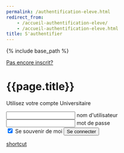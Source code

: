 ```yaml
---
permalink: /authentification-eleve.html
redirect_from:
    - /accueil-authentification-eleve/
    - /accueil-authentification-eleve.html
title: S'authentifier
---
```


{% include base_path %}

<html lang="fr">
<head>
    <meta charset="UTF-8">
    <meta name="viewport" content="width=device-width, initial-scale=1.0">
    <meta http-equiv="X-UA-Compatible" content="ie=edge">
    <link rel="stylesheet" href="./assets/css/login.css" />
    <title>Document</title>
</head>
<body>
    <div class="box">
      <a href="./accueil-inscription-eleve.html"><a1 text-align="end">Pas encore inscrit?</a1></a>
      <h1 text-align="center">{{page.title}}</h1>
        <p>Utilisez votre compte Universitaire</p>
            <form onSubmit="onLogin()">
              <div class="inputBox">
                <input type="email" name="email" id="email" required onkeyup="this.setAttribute('value', this.value);"  value="">
                <label>nom d'utilisateur</label>
              </div>
              <div class="inputBox">
                  <input type="text" name="text" id="pwd" required onkeyup="this.setAttribute('value', this.value);" value="">
                  <label>mot de passe</label>
              </div>
                <input type="checkbox" checked="checked" name="souvenir"> Se souvenir de moi
                  <input type="submit" onClick="onLogin()" id="se-connecter" name="se-connecter" value="Se connecter">
                </form>
                <a href='./page-accueil-valide-eleve.html'>shortcut</a>
          </div>
</body>
  <script src="./assets/js/authentification_boutons.js"></script>
  <script>
    function onLogin() {
      var uname = document.getElementById("email").value;
      var pwd = document.getElementById("pwd").value;
      var filter = /^([a-zA-Z0-9_\.\-])+\@(([a-zA-Z0-9\-])+\.)+([a-zA-Z0-9]{2,4})+$/;
      if(uname ==''){
        alert("Un nom est requis.");
      }
      else if(pwd==''){
        	alert("Un mot de passe est requis.");
		  }
      else {
        window.location.replace('./page-accueil-valide-eleve.html');
      }
    }
  </script>
</html>